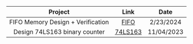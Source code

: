 | Project | Link | Date
| :---: | :---: | :---: |
| FIFO Memory Design + Verification | [FIFO](https://github.com/coolnikitav/nikitas-notebook/tree/main/engineering/fifo) | 2/23/2024
| Design 74LS163 binary counter | [74LS163](https://github.com/coolnikitav/nikitas-notebook/blob/main/engineering/VHDL/74LS163-binary-counter.md) | 11/04/2023
